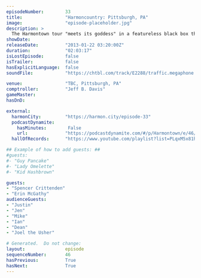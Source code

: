 ```yaml
---
episodeNumber:        33
title:                "Harmoncountry: Pittsburgh, PA"
image:                "episode-placeholder.jpg"
description: >
  The Harmontown tour "meets its goddess" in a featureless black box theatre, where Dan cries, arouses himself, tells a joke and gets in a fight with Erin. Unedited episode.
showDate:             
releaseDate:          "2013-01-22 03:20:00Z"
duration:             "02:03:17"
isLostEpisode:        false
isTrailer:            false
hasExplicitLanguage:  false
soundFile:            "https://chtbl.com/track/E2288/traffic.megaphone.fm/STA1438167606.mp3?updated=1554331766"

venue:                "TBC, Pittsburgh, PA"
comptroller:          "Jeff B. Davis"
gameMaster:           
hasDnD:               

external:
  harmonCity:         "https://harmon.city/episode-33"
  podcastDynamite:
    hasMinutes:        False
    url:              "https://podcastdynamite.com/#/p/Harmontown/e/46/33"
  hallOfRecords:      "https://www.youtube.com/playlist?list=PLqxM5x81hNOZobqXx_hFsWcy_8FkDDQ_s"

## Example of how to add guests: ##
#guests:
#- "Guy Pancake"
#- "Lady Omelette"
#- "Kid Hashbrown"

guests:
- "Spencer Crittenden"
- "Erin McGathy"
audienceGuests:
- "Justin"
- "Jen"
- "Mike"
- "Ian"
- "Dean"
- "Joel the Usher"

# Generated.  Do not change:
layout:               episode
sequenceNumber:       46
hasPrevious:          True
hasNext:              True
---
```


<!-- The episode description will be rendered here -->
<!-- Add your content below here -->

